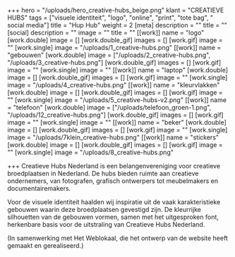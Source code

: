 +++
hero = "/uploads/hero_creative-hubs_beige.png"
klant = "CREATIEVE HUBS"
tags = ["visuele identiteit", "logo", "online", "print", "tote bag", " social media"]
title = "Hup Hub"
weight = 2
[meta]
description = ""
title = ""
[social]
description = ""
image = ""
title = ""
[[work]]
name = "logo"
[work.double]
image = []
[work.double_gif]
images = []
[work.gif]
image = ""
[work.single]
image = "/uploads/1_creative-hubs.png"
[[work]]
name = "gebouwen"
[work.double]
image = ["/uploads/2_creative-hubs.png", "/uploads/3_creative-hubs.png"]
[work.double_gif]
images = []
[work.gif]
image = ""
[work.single]
image = ""
[[work]]
name = "laptop"
[work.double]
image = []
[work.double_gif]
images = []
[work.gif]
image = ""
[work.single]
image = "/uploads/4_creative-hubs.png"
[[work]]
name = "kleurvlakken"
[work.double]
image = []
[work.double_gif]
images = []
[work.gif]
image = ""
[work.single]
image = "/uploads/5_creative-hubs-v2.png"
[[work]]
name = "telefoon"
[work.double]
image = ["/uploads/telefoon_groen-1.png", "/uploads/12_creative-hubs.png"]
[work.double_gif]
images = []
[work.gif]
image = ""
[work.single]
image = ""
[[work]]
name = "beker"
[work.double]
image = []
[work.double_gif]
images = []
[work.gif]
image = ""
[work.single]
image = "/uploads/7klein_creative-hubs.png"
[[work]]
name = "stickers"
[work.double]
image = []
[work.double_gif]
images = []
[work.gif]
image = ""
[work.single]
image = "/uploads/8_creative-hubs.png"

+++
Creatieve Hubs Nederland is een belangenvereniging voor creatieve broedplaatsen in Nederland. De hubs bieden ruimte aan creatieve ondernemers, van fotografen, grafisch ontwerpers tot meubelmakers en documentairemakers.

Voor de visuele identiteit haalden wij inspiratie uit de vaak karakteristieke gebouwen waarin deze broedplaatsen gevestigd zijn. De kleurrijke silhouetten van de gebouwen vormen, samen met het uitgesproken font, herkenbare basis voor de uitstraling van Creatieve Hubs Nederland.

(In samenwerking met Het Weblokaal, die het ontwerp van de website heeft gemaakt en gerealiseerd.)